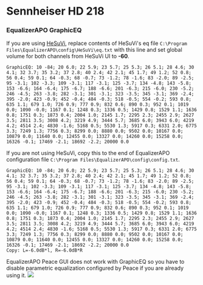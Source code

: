 # Sennheiser HD 218
### EqualizerAPO GraphicEQ
If you are using [HeSuVi](https://sourceforge.net/projects/hesuvi/), replace contents of HeSuVi's eq file `C:\Program Files\EqualizerAPO\config\HeSuVi\eq.txt` with this line and set global volume for both channels from HeSuVi UI to **-60**.
```
GraphicEQ: 10 -84; 20 6.0; 22 5.9; 23 5.7; 25 5.3; 26 5.1; 28 4.6; 30 4.1; 32 3.7; 35 3.2; 37 2.8; 40 2.4; 42 2.1; 45 1.7; 49 1.2; 52 0.8; 56 0.4; 59 0.1; 64 -0.3; 68 -0.7; 73 -1.2; 78 -1.6; 83 -2.0; 89 -2.5; 95 -3.1; 102 -3.3; 109 -3.1; 117 -3.1; 125 -3.7; 134 -4.8; 143 -5.8; 153 -6.6; 164 -6.4; 175 -6.7; 188 -6.6; 201 -6.3; 215 -6.0; 230 -5.2; 246 -4.5; 263 -3.8; 282 -3.1; 301 -3.1; 323 -3.5; 345 -3.1; 369 -2.4; 395 -2.0; 423 -0.9; 452 -0.4; 484 -0.3; 518 -0.5; 554 -0.2; 593 0.8; 635 1.1; 679 1.0; 726 0.9; 777 0.9; 832 0.6; 890 0.3; 952 0.1; 1019 0.0; 1090 -0.0; 1167 0.1; 1248 0.3; 1336 0.5; 1429 0.8; 1529 1.1; 1636 0.8; 1751 0.3; 1873 0.4; 2004 1.0; 2145 1.7; 2295 2.3; 2455 2.9; 2627 3.5; 2811 3.5; 3008 4.2; 3219 4.9; 3444 5.7; 3685 6.0; 3943 6.0; 4219 4.2; 4514 2.4; 4830 -1.6; 5168 0.5; 5530 1.3; 5917 0.3; 6331 2.0; 6775 3.3; 7249 1.3; 7756 0.3; 8299 0.0; 8880 0.0; 9502 0.0; 10167 0.0; 10879 0.0; 11640 0.0; 12455 0.0; 13327 0.0; 14260 0.0; 15258 0.0; 16326 -0.1; 17469 -2.1; 18692 -2.2; 20000 0.0
```
If you are not using HeSuVi, copy this to the end of EqualizerAPO configuration file `C:\Program Files\EqualizerAPO\config\config.txt`.
```
GraphicEQ: 10 -84; 20 6.0; 22 5.9; 23 5.7; 25 5.3; 26 5.1; 28 4.6; 30 4.1; 32 3.7; 35 3.2; 37 2.8; 40 2.4; 42 2.1; 45 1.7; 49 1.2; 52 0.8; 56 0.4; 59 0.1; 64 -0.3; 68 -0.7; 73 -1.2; 78 -1.6; 83 -2.0; 89 -2.5; 95 -3.1; 102 -3.3; 109 -3.1; 117 -3.1; 125 -3.7; 134 -4.8; 143 -5.8; 153 -6.6; 164 -6.4; 175 -6.7; 188 -6.6; 201 -6.3; 215 -6.0; 230 -5.2; 246 -4.5; 263 -3.8; 282 -3.1; 301 -3.1; 323 -3.5; 345 -3.1; 369 -2.4; 395 -2.0; 423 -0.9; 452 -0.4; 484 -0.3; 518 -0.5; 554 -0.2; 593 0.8; 635 1.1; 679 1.0; 726 0.9; 777 0.9; 832 0.6; 890 0.3; 952 0.1; 1019 0.0; 1090 -0.0; 1167 0.1; 1248 0.3; 1336 0.5; 1429 0.8; 1529 1.1; 1636 0.8; 1751 0.3; 1873 0.4; 2004 1.0; 2145 1.7; 2295 2.3; 2455 2.9; 2627 3.5; 2811 3.5; 3008 4.2; 3219 4.9; 3444 5.7; 3685 6.0; 3943 6.0; 4219 4.2; 4514 2.4; 4830 -1.6; 5168 0.5; 5530 1.3; 5917 0.3; 6331 2.0; 6775 3.3; 7249 1.3; 7756 0.3; 8299 0.0; 8880 0.0; 9502 0.0; 10167 0.0; 10879 0.0; 11640 0.0; 12455 0.0; 13327 0.0; 14260 0.0; 15258 0.0; 16326 -0.1; 17469 -2.1; 18692 -2.2; 20000 0.0
Copy: L=-6.0dB*l, R=-6.0dB*R
```
EqualizerAPO Peace GUI does not work with GraphicEQ so you have to disable parametric equalization configured by Peace if you are already using it.
![](https://raw.githubusercontent.com/jaakkopasanen/AutoEq/master/results/SBAF-Serious/innerfidelity/onear/Sennheiser%20HD%20218/Sennheiser%20HD%20218.png)
